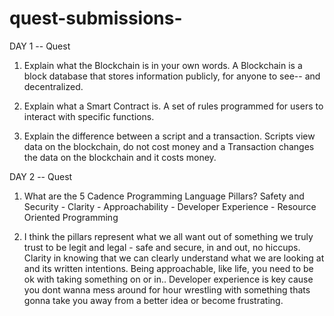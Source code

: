 # quest-submissions-

DAY 1 -- Quest
  1. Explain what the Blockchain is in your own words.
    A Blockchain is a block database that stores information publicly, for anyone to see-- and decentralized. 
    
  2. Explain what a Smart Contract is.
    A set of rules programmed for users to interact with specific functions. 
    
  3. Explain the difference between a script and a transaction.
    Scripts view data on the blockchain, do not cost money and a Transaction changes the data on the blockchain and it costs money.  
    
DAY 2 -- Quest 
  1. What are the 5 Cadence Programming Language Pillars?
    Safety and Security - Clarity - Approachability - Developer Experience - Resource Oriented Programming 
    
  2. I think the pillars represent what we all want out of something we truly trust to be legit and legal - safe and secure, in and out, no hiccups.
    Clarity in knowing that we can clearly understand what we are looking at and its written intentions. Being approachable, like life, you need to be 
    ok with taking something on or in.. Developer experience is key cause you dont wanna mess around for hour wrestling with something thats gonna take you
    away from a better idea or become frustrating. 
